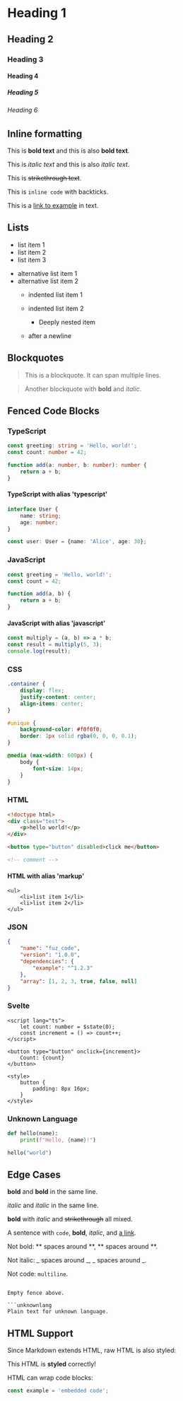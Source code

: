# Heading 1

## Heading 2

### Heading 3

#### Heading 4

##### Heading 5

###### Heading 6

## Inline formatting

This is **bold text** and this is also __bold text__.

This is _italic text_ and this is also *italic text*.

This is ~~strikethrough text~~.

This is `inline code` with backticks.

This is a [link to example](https://example.com) in text.

## Lists

- list item 1
- list item 2
- list item 3

* alternative list item 1
* alternative list item 2
  - indented list item 1
  - indented list item 2
    - Deeply nested item

  - after a newline

## Blockquotes

> This is a blockquote.
> It can span multiple lines.

> Another blockquote with **bold** and _italic_.

## Fenced Code Blocks

### TypeScript

```ts
const greeting: string = 'Hello, world!';
const count: number = 42;

function add(a: number, b: number): number {
	return a + b;
}
```

#### TypeScript with alias 'typescript'

```typescript
interface User {
	name: string;
	age: number;
}

const user: User = {name: 'Alice', age: 30};
```

### JavaScript

```js
const greeting = 'Hello, world!';
const count = 42;

function add(a, b) {
	return a + b;
}
```

#### JavaScript with alias 'javascript'

```javascript
const multiply = (a, b) => a * b;
const result = multiply(5, 3);
console.log(result);
```

### CSS

```css
.container {
	display: flex;
	justify-content: center;
	align-items: center;
}

#unique {
	background-color: #f0f0f0;
	border: 1px solid rgba(0, 0, 0, 0.1);
}

@media (max-width: 600px) {
	body {
		font-size: 14px;
	}
}
```

### HTML

```html
<!doctype html>
<div class="test">
	<p>hello world!</p>
</div>

<button type="button" disabled>click me</button>

<!-- comment -->
```

#### HTML with alias 'markup'

```markup
<ul>
	<li>list item 1</li>
	<li>list item 2</li>
</ul>
```

### JSON

```json
{
	"name": "fuz_code",
	"version": "1.0.0",
	"dependencies": {
		"example": "^1.2.3"
	},
	"array": [1, 2, 3, true, false, null]
}
```

### Svelte

```svelte
<script lang="ts">
	let count: number = $state(0);
	const increment = () => count++;
</script>

<button type="button" onclick={increment}>
	Count: {count}
</button>

<style>
	button {
		padding: 8px 16px;
	}
</style>
```

### Unknown Language

```python
def hello(name):
    print(f"Hello, {name}!")

hello("world")
```

## Edge Cases

**bold** and **bold** in the same line.

_italic_ and _italic_ in the same line.

**bold** with _italic_ and ~~strikethrough~~ all mixed.

A sentence with `code`, **bold**, _italic_, and [a link](https://example.com).

Not bold: ** spaces around **, ** spaces around **.

Not italic: _ spaces around _, _ spaces around _.

Not code: `multiline`.

```

Empty fence above.

```unknownlang
Plain text for unknown language.
```

## HTML Support

Since Markdown extends HTML, raw HTML is also styled:

<div class="container">
	<p>This HTML is <strong>styled</strong> correctly!</p>
</div>

HTML can wrap code blocks:

<div>

```ts
const example = 'embedded code';
```

</div>
